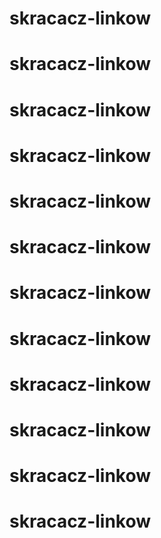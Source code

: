# skracacz-linkow
# skracacz-linkow
# skracacz-linkow
# skracacz-linkow
# skracacz-linkow
# skracacz-linkow
# skracacz-linkow
# skracacz-linkow
# skracacz-linkow
# skracacz-linkow
# skracacz-linkow
# skracacz-linkow
